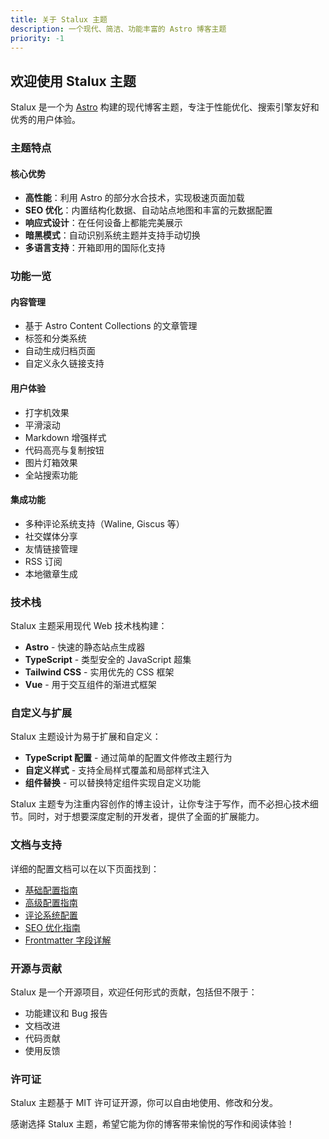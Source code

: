 ```yaml
---
title: 关于 Stalux 主题
description: 一个现代、简洁、功能丰富的 Astro 博客主题
priority: -1
---
```


## 欢迎使用 Stalux 主题

Stalux 是一个为 [Astro](https://astro.build/) 构建的现代博客主题，专注于性能优化、搜索引擎友好和优秀的用户体验。

### 主题特点

<div class="card">

#### 核心优势

- **高性能**：利用 Astro 的部分水合技术，实现极速页面加载
- **SEO 优化**：内置结构化数据、自动站点地图和丰富的元数据配置
- **响应式设计**：在任何设备上都能完美展示
- **暗黑模式**：自动识别系统主题并支持手动切换
- **多语言支持**：开箱即用的国际化支持

</div>

### 功能一览

<div class="timeline">

<div class="timeline-item">
  <h4>内容管理</h4>
  <ul>
    <li>基于 Astro Content Collections 的文章管理</li>
    <li>标签和分类系统</li>
    <li>自动生成归档页面</li>
    <li>自定义永久链接支持</li>
  </ul>
</div>

<div class="timeline-item">
  <h4>用户体验</h4>
  <ul>
    <li>打字机效果</li>
    <li>平滑滚动</li>
    <li>Markdown 增强样式</li>
    <li>代码高亮与复制按钮</li>
    <li>图片灯箱效果</li>
    <li>全站搜索功能</li>
  </ul>
</div>

<div class="timeline-item">
  <h4>集成功能</h4>
  <ul>
    <li>多种评论系统支持（Waline, Giscus 等）</li>
    <li>社交媒体分享</li>
    <li>友情链接管理</li>
    <li>RSS 订阅</li>
    <li>本地徽章生成</li>
  </ul>
</div>

</div>

### 技术栈

Stalux 主题采用现代 Web 技术栈构建：

- **Astro** - 快速的静态站点生成器
- **TypeScript** - 类型安全的 JavaScript 超集
- **Tailwind CSS** - 实用优先的 CSS 框架
- **Vue** - 用于交互组件的渐进式框架

### 自定义与扩展

Stalux 主题设计为易于扩展和自定义：

- **TypeScript 配置** - 通过简单的配置文件修改主题行为
- **自定义样式** - 支持全局样式覆盖和局部样式注入
- **组件替换** - 可以替换特定组件实现自定义功能

<div class="highlight">

Stalux 主题专为注重内容创作的博主设计，让你专注于写作，而不必担心技术细节。同时，对于想要深度定制的开发者，提供了全面的扩展能力。

</div>

### 文档与支持

详细的配置文档可以在以下页面找到：

- [基础配置指南](/posts/basic-config)
- [高级配置指南](/posts/advanced-config)
- [评论系统配置](/posts/comment-config)
- [SEO 优化指南](/posts/seo-config)
- [Frontmatter 字段详解](/posts/frontmatter-guide)

### 开源与贡献

Stalux 是一个开源项目，欢迎任何形式的贡献，包括但不限于：

- 功能建议和 Bug 报告
- 文档改进
- 代码贡献
- 使用反馈

<div class="card">

### 许可证

Stalux 主题基于 MIT 许可证开源，你可以自由地使用、修改和分发。

</div>

感谢选择 Stalux 主题，希望它能为你的博客带来愉悦的写作和阅读体验！